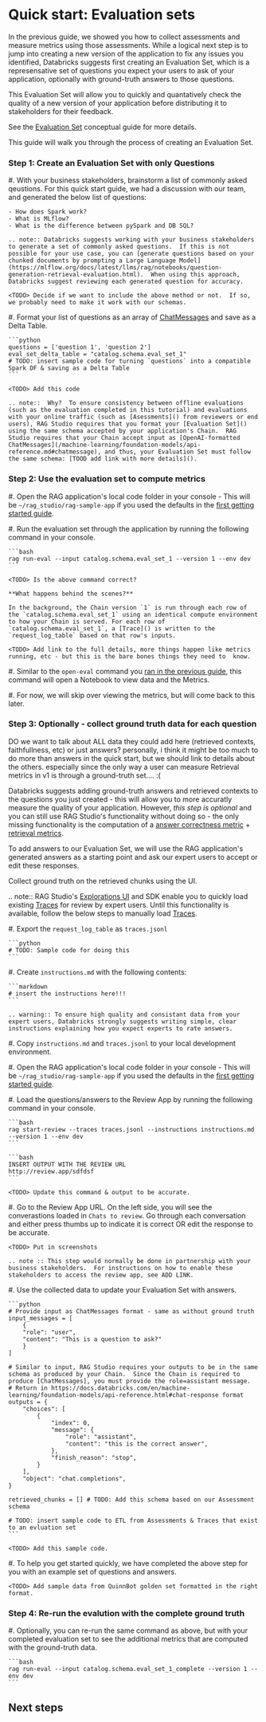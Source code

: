 # Quick start: Evaluation sets

In the previous guide, we showed you how to collect assessments and measure metrics using those assessments.  While a logical next step is to jump into creating a new version of the application to fix any issues you identified, Databricks suggests first creating an Evaluation Set, which is a represensative set of questions you expect your users to ask of your application, optionally with ground-truth answers to those questions.

This Evaluation Set will allow you to quickly and quantatively check the quality of a new version of your application before distributing it to stakeholders for their feedback.

See the [Evaluation Set]() conceptual guide for more details.

This guide will walk you through the process of creating an Evaluation Set.

### Step 1: Create an Evaluation Set with only Questions

#. With your business stakeholders, brainstorm a list of commonly asked qeustions.  For this quick start guide, we had a discussion with our team, and generated the below list of questions:

    - How does Spark work?
    - What is MLflow?
    - What is the difference between pySpark and DB SQL?

    .. note:: Databricks suggests working with your business stakeholders to generate a set of commonly asked questions.  If this is not possible for your use case, you can [generate questions based on your chunked documents by prompting a Large Language Model](https://mlflow.org/docs/latest/llms/rag/notebooks/question-generation-retrieval-evaluation.html).  When using this approach, Databricks suggest reviewing each generated question for accuracy.  

    <TODO> Decide if we want to include the above method or not.  If so, we probably need to make it work with our schemas.

#. Format your list of questions as an array of [ChatMessages](/machine-learning/foundation-models/api-reference.md#chatmessage) and save as a Delta Table.

    ```python
    questions = ['question 1', 'question 2']
    eval_set_delta_table = "catalog.schema.eval_set_1"
    # TODO: insert sample code for turning `questions` into a compatible Spark DF & saving as a Delta Table
    ```

    <TODO> Add this code

    .. note::  Why?  To ensure consistency between offline evaluations (such as the evaluation completed in this tutorial) and evaluations with your online traffic (such as [Asessments]() from reviewers or end users), RAG Studio requires that you format your [Evaluation Set]() using the same schema accepted by your application's Chain.  RAG Studio requires that your Chain accept input as [OpenAI-formatted ChatMessages](/machine-learning/foundation-models/api-reference.md#chatmessage), and thus, your Evaluation Set must follow the same schema: [TOOD add link with more details]().

### Step 2: Use the evaluation set to compute metrics

#. Open the RAG application's local code folder in your console
    - This will be `~/rag_studio/rag-sample-app` if you used the defaults in the [first getting started guide](getting-started-1.md).

#. Run the evaluation set through the application by running the following command in your console.

    ```bash
    rag run-eval --input catalog.schema.eval_set_1 --version 1 --env dev
    ```

    <TODO> Is the above command correct?

    **What happens behind the scenes?**

    In the background, the Chain version `1` is run through each row of the `catalog.schema.eval_set_1` using an identical compute environment to how your Chain is served. For each row of `catalog.schema.eval_set_1`, a [Trace]() is written to the `request_log_table` based on that row's inputs.

    <TODO> Add link to the full details, more things happen like metrics running, etc - but this is the bare bones things they need to  know.

#. Similar to the `open-eval` command you [ran in the previous guide](getting-started-2.md#step-3-view-metrics), this command will open a Notebook to view data and the Metrics.

#. For now, we will skip over viewing the metrics, but will come back to this later.

### Step 3: Optionally - collect ground truth data for each question

<TODO> DO we want to talk about ALL data they could add here (retrieved contexts, faithfullness, etc) or just answers?  personally, i think it might be too much to do more than answers in the quick start, but we should link to details about the others.  especially since the only way a user can measure Retrieval metrics in v1 is through a ground-truth set.... :(

Databricks suggests adding ground-truth answers and retrieved contexts to the questions you just created - this will allow you to more accuratly measure the quality of your application.  However, *this step is optional* and you can still use RAG Studio's functionality without doing so - the only missing functionality is the computation of a [answer correctness metric](metrics.md) + [retrieval metrics]().

To add answers to our Evaluation Set, we will use the RAG application's generated answers as a starting point and ask our expert users to accept or edit these responses.

<roadmap> Collect ground truth on the retrieved chunks using the UI.

.. note:: <Roadmap> RAG Studio's [Explorations UI]() and SDK enable you to quickly load existing [Traces]() for review by expert users.  Until this functionality is available, follow the below steps to manually load [Traces]().

#. Export the `request_log_table` as `traces.jsonl`

    ```python
    # TODO: Sample code for doing this
    ```
#. Create `instructions.md` with the following contents:

    ```markdown
    # insert the instructions here!!!
    ```

    .. warning:: To ensure high quality and consistant data from your expert users, Databricks strongly suggests writing simple, clear instructions explaining how you expect experts to rate answers.  

#. Copy `instructions.md` and `traces.jsonl` to your local development environment.

#. Open the RAG application's local code folder in your console
    - This will be `~/rag_studio/rag-sample-app` if you used the defaults in the [first getting started guide](getting-started-1.md).

#. Load the questions/answers to the Review App by running the following command in your console.

    ```bash
    rag start-review --traces traces.jsonl --instructions instructions.md --version 1 --env dev
    ```

    ```bash
    INSERT OUTPUT WITH THE REVIEW URL
    http://review.app/sdfdsf
    ```

    <TODO> Update this command & output to be accurate.

#. Go to the Review App URL.  On the left side, you will see the converastions loaded in `Chats to review`. Go through each conversation and either press thumbs up to indicate it is correct OR edit the response to be accurate.

    <TODO> Put in screenshots

    .. note :: This step would normally be done in partnership with your business stakeholders.  For instructions on how to enable these stakeholders to access the review app, see ADD LINK.

#. Use the collected data to update your Evaluation Set with answers.

    ```python
    # Provide input as ChatMessages format - same as without ground truth
    input_messages = [
        {
        "role": "user",
        "content": "This is a question to ask?"
        }
    ]

    # Similar to input, RAG Studio requires your outputs to be in the same schema as produced by your Chain.  Since the Chain is required to produce [ChatMessages], you must provide the role=assistant message.
    # Return in https://docs.databricks.com/en/machine-learning/foundation-models/api-reference.html#chat-response format
    outputs = {
        "choices": [
            {
                "index": 0,
                "message": {
                    "role": "assistant",
                    "content": "this is the correct answer",
                },
                "finish_reason": "stop",
            }
        ],
        "object": "chat.completions",
    }

    retrieved_chunks = [] # TODO: Add this schema based on our Assessment schema
 
    # TODO: insert sample code to ETL from Assessments & Traces that exist to an evluation set
    ```

    <TODO> Add this sample code.

#. To help you get started quickly, we have completed the above step for you with an example set of questions and answers.

    <TODO> Add sample data from QuinnBot golden set formatted in the right format.

### Step 4: Re-run the evalution with the complete ground truth

#. Optionally, you can re-run the same command as above, but with your completed evaluation set to see the additional metrics that are computed with the ground-truth data.

    ```bash
    rag run-eval --input catalog.schema.eval_set_1_complete --version 1 --env dev
    ```

## Next steps
 

